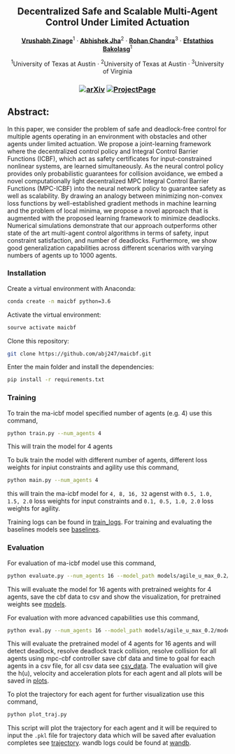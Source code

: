 
<p align="center">

  <h2 align="center">Decentralized Safe and Scalable Multi-Agent Control Under Limited Actuation</h2>
  <p align="center">
    <a href="https://vrushabh27.github.io/vrushabh_zinage/"><strong>Vrushabh Zinage</strong></a><sup>1</sup>
    ·
    <a href="https://github.com/abj247"><strong>Abhishek Jha</strong></a><sup>2</sup>
    ·
    <a href="https://engineering.virginia.edu/faculty/rohan-chandra"><strong>Rohan Chandra</strong></a><sup>3</sup>
    ·
    <a href="https://sites.utexas.edu/ebakolas/"><strong>Efstathios Bakolasg</strong></a><sup>1</sup>
    
</p>

<p align="center">
    <sup>1</sup>University of Texas at Austin · <sup>2</sup>University of Texas at Austin · <sup>3</sup>University of Virginia
</p>
   <h3 align="center">

   [![arXiv](https://img.shields.io/badge/arXiv-2408.10154-blue?logo=arxiv&color=%23B31B1B)](https://maicbf.github.io/) [![ProjectPage](https://img.shields.io/badge/Project_Page-MAICBF-blue)]([https://loopsplat.github.io/](https://maicbf.github.io/))
  <div align="center"></div>
</p>

## Abstract:

In this paper, we consider the problem of safe and deadlock-free control for multiple agents operating in an environment with obstacles and other agents under limited actuation. We propose a joint-learning framework where the decentralized control policy and Integral Control Barrier Functions (ICBF), which act as safety certificates for input-constrained nonlinear systems, are learned simultaneously. As the neural control policy provides only probabilistic guarantees for collision avoidance, we embed a novel computationally light decentralized MPC Integral Control Barrier Functions (MPC-ICBF) into the neural network policy to guarantee safety as well as scalability. By drawing an analogy between minimizing non-convex loss functions by well-established gradient methods in machine learning and the problem of local minima, we propose a novel approach that is augmented with the proposed learning framework to minimize deadlocks. Numerical simulations demonstrate that our approach outperforms other state of the art multi-agent control algorithms in terms of safety, input constraint satisfaction, and number of deadlocks. Furthermore, we show good generalization capabilities across different scenarios with varying numbers of agents up to 1000 agents.

### Installation
Create a virtual environment with Anaconda:
```bash
conda create -n maicbf python=3.6
```
Activate the virtual environment:
```bash
sourve activate maicbf
```
Clone this repository:
```bash
git clone https://github.com/abj247/maicbf.git
```
Enter the main folder and install the dependencies:
```bash
pip install -r requirements.txt
```
### Training
To train the ma-icbf model specified number of agents (e.g. 4) use this command,
```bash
python train.py --num_agents 4
```
This will train the model for 4 agents 

To bulk train the model with different number of agents, different loss weights for inpiut constraints and agility use this command,
```bash
python main.py --num_agents 4
```
this will train the ma-icbf model for ```4, 8, 16, 32``` agenst with ```0.5, 1.0, 1.5, 2.0```  loss weights for input constraints and ```0.1, 0.5, 1.0, 2.0``` loss weights for agility.

Training logs can be found in [train_logs](https://github.com/abj247/MA-ICBF/tree/master/train_logs). For training and evaluating the baselines models see [baselines](https://github.com/abj247/MA-ICBF/tree/master/baselines).

### Evaluation
For evaluation of ma-icbf model use this command,
```bash
python evaluate.py --num_agents 16 --model_path models/agile_u_max_0.2/model_ours_weight_1.0_agents_4_v_max_0.2_u_max_0.2_sigma_0.05_default_iter_69999 --vis 1
```
This will evaluate the model for 16 agents with pretrained weights for 4 agents, save the cbf data to csv and show the visualization, for pretrained weights see [models](https://github.com/abj247/MA-ICBF/tree/master/models).

For evaluation with more advanced capabilities use this command,
```bash
python eval.py --num_agents 16 --model_path models/agile_u_max_0.2/model_ours_weight_1.0_agents_4_v_max_0.2_u_max_0.2_sigma_0.05_default_iter_69999 --vis 1
```
This will evaluate the pretrained model of 4 agents for 16 agents and will detect deadlock, resolve deadlock track collision, resolve collision for all agents using mpc-cbf controller save cbf data and time to goal for each agents in a csv file, for all csv data see [csv_data](https://github.com/abj247/MA-ICBF/tree/master/csv_data). The evaluation will give the h(u), velocity and acceleration plots for each agent and all plots will be saved in [plots](https://github.com/abj247/MA-ICBF/tree/master/plots). 

To plot the trajectory for each agent for further visualization use this command,
```bash
python plot_traj.py
```
This script will plot the trajectory for each agent and it will be required to input the ``.pkl`` file for trajectory data which will be saved after evaluation completes see [trajectory](https://github.com/abj247/MA-ICBF/tree/master/trajectory). wandb logs could be found at [wandb](https://github.com/abj247/MA-ICBF/tree/master/wandb).

